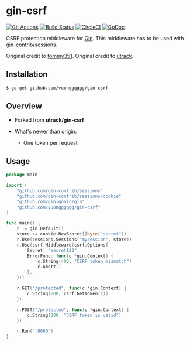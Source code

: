 # gin-csrf
[![Git Actions](https://github.com/vuongggggg/gin-csrf/workflows/Go/badge.svg)](https://github.com/vuongggggg/gin-csrf/workflows/Go/badge.svg)
[![Build Status](https://travis-ci.org/vuongggggg/gin-csrf.svg?branch=master)](https://travis-ci.org/vuongggggg/gin-csrf) [![CircleCI](https://circleci.com/gh/vuongggggg/gin-csrf/tree/master.svg?style=svg)](https://circleci.com/gh/vuongggggg/gin-csrf/tree/master) [![GoDoc](https://godoc.org/github.com/vuongggggg/gin-csrf?status.svg)](https://godoc.org/github.com/vuongggggg/gin-csrf)

CSRF protection middleware for [Gin]. This middleware has to be used with [gin-contrib/sessions](https://github.com/gin-contrib/sessions).

Original credit to [tommy351](https://github.com/tommy351/gin-csrf).
Original credit to [utrack](https://github.com/utrack/gin-csrf).

## Installation

``` bash
$ go get github.com/vuongggggg/gin-csrf
```

## Overview
- Forked from **utrack/gin-csrf**
- What's newer than origin:

	- One token per request

## Usage

``` go
package main

import (
	"github.com/gin-contrib/sessions"
	"github.com/gin-contrib/sessions/cookie"
	"github.com/gin-gonic/gin"
	"github.com/vuongggggg/gin-csrf"
)

func main() {
	r := gin.Default()
	store := cookie.NewStore([]byte("secret"))
	r.Use(sessions.Sessions("mysession", store))
	r.Use(csrf.Middleware(csrf.Options{
		Secret: "secret123",
		ErrorFunc: func(c *gin.Context) {
			c.String(400, "CSRF token mismatch")
			c.Abort()
		},
	}))

	r.GET("/protected", func(c *gin.Context) {
		c.String(200, csrf.GetToken(c))
	})

	r.POST("/protected", func(c *gin.Context) {
		c.String(200, "CSRF token is valid")
	})

	r.Run(":8080")
}

```

[Gin]: http://gin-gonic.github.io/gin/
[gin-sessions]: https://github.com/utrack/gin-sessions
